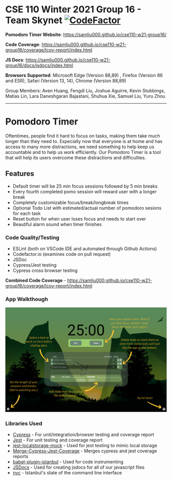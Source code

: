 # CSE 110 Winter 2021 Group 16 - Team Skynet [![CodeFactor](https://www.codefactor.io/repository/github/samliu000/cse110-w21-group16/badge?s=6d60878b8d2bbab355b78a139a176ebc354bc773)](https://www.codefactor.io/repository/github/samliu000/cse110-w21-group16)
**Pomodoro Timer Website**: https://samliu000.github.io/cse110-w21-group16/ 

**Code Coverage**: https://samliu000.github.io/cse110-w21-group16/coverage/lcov-report/index.html

**JS Docs**: https://samliu000.github.io/cse110-w21-group16/docs/jsdocs/index.html

**Browsers Supported**: Microsoft Edge (Version 88,89) , Firefox (Version 86 and ESR), Safari (Version 13, 14), Chrome (Version 88,89)

Group Members: Aven Huang, Fengdi Liu, Joshue Aguirre, Kevin Stubbings, Matias Lin, Lara Daneshgaran Bajastani, Shuhua Xie, Samuel Liu, Yuru Zhou

---

# Pomodoro Timer
Oftentimes, people find it hard to focus on tasks, making them take much longer than they need to. Especially now that everyone is at home and has access to many more distractions, we need something to help keep us accountable and to help us work efficiently. Our Pomodoro Timer is a tool that will help its users overcome these distractions and difficulties.

## Features
- Default timer will be 25 min focus sessions followed by 5 min breaks
- Every fourth completed pomo session will reward user with a longer break
- Completely customizable focus/break/longbreak times
- Optional Todo List with estimated/actual number of pomodoro sesions for each task
- Reset button for when user loses focus and needs to start over
- Beautiful alarm sound when timer finishes

### Code Quality/Testing
- ESLint (both on VSCode IDE and automated through Github Actions)
- Codefactor.io (examines code on pull request)
- JSDoc
- Cypress/Jest testing
- Cypress cross browser testing

**Combined Code Coverage** - https://samliu000.github.io/cse110-w21-group16/coverage/lcov-report/index.html

### App Walkthough
![Walkthrough](https://github.com/samliu000/cse110-w21-group16/blob/main/source/img/desktop-onboarding.jpg)

### Libraries Used

- [Cypress](https://github.com/codepath/CPAsyncHttpClient) - For unit/integration/browser testing and coverage report
- [Jest](https://github.com/bumptech/glide) - For unit testing and coverage report
- [jest-localstorage-mock](https://www.npmjs.com/package/jest-localstorage-mock) - Used for jest testing to mimic local storage
- [Merge-Cypress-Jest-Coverage](https://www.npmjs.com/package/merge-cypress-jest-coverage) - Merges cypress and jest coverage reports
- [babel-plugin-istanbul](https://github.com/istanbuljs/babel-plugin-istanbul) - Used for code instrumenting
- [JSDocs](https://jsdoc.app/) - Used for creating jsdocs for all of our javascript files
- [nyc](https://www.npmjs.com/package/nyc) - Istanbul's state of the command line interface
